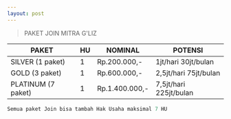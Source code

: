 ```yaml
---
layout: post
---
```


>PAKET JOIN MITRA G'LIZ

PAKET | HU | NOMINAL | POTENSI
------ | ------ | ------ | ------
SILVER (1 paket) | 1 | Rp.200.000,- | 1jt/hari 30jt/bulan
GOLD (3 paket) | 1 | Rp.600.000,- | 2,5jt/hari 75jt/bulan
PLATINUM (7 paket) | 1 | Rp.1.400.000,- | 7,5jt/hari 225jt/bulan

```javascript
Semua paket Join bisa tambah Hak Usaha maksimal 7 HU
```
